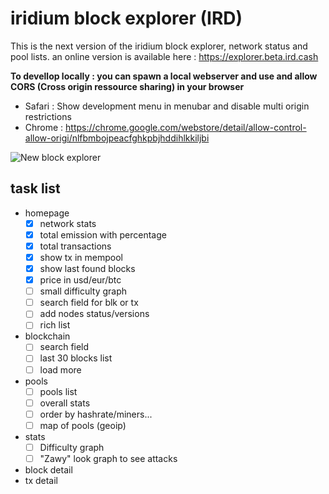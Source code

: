 # iridium block explorer (IRD)

This is the next version of the iridium block explorer, network status and pool lists. an online version is available here : https://explorer.beta.ird.cash

**To devellop locally : you can spawn a local webserver and use and allow CORS (Cross origin ressource sharing) in your browser**

 * Safari : Show development menu in menubar and disable multi origin restrictions
 * Chrome : https://chrome.google.com/webstore/detail/allow-control-allow-origi/nlfbmbojpeacfghkpbjhddihlkkiljbi


![New block explorer](https://cdn.discordapp.com/attachments/403614252415451156/430861467278114836/bx.png)

## task list

* homepage
  * [x] network stats
  * [x] total emission with percentage
  * [x] total transactions
  * [x] show tx in mempool
  * [x] show last found blocks
  * [x] price in usd/eur/btc
  * [ ] small difficulty graph
  * [ ] search field for blk or tx
  * [ ] add nodes status/versions
  * [ ] rich list

* blockchain
  * [ ] search field
  * [ ] last 30 blocks list
  * [ ] load more
  
* pools
  * [ ] pools list
  * [ ] overall stats
  * [ ] order by hashrate/miners...
  * [ ] map of pools (geoip)

* stats
  * [ ] Difficulty graph
  * [ ] "Zawy" look graph to see attacks
  
* block detail
* tx detail
 
